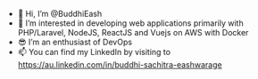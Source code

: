 - 👋 Hi, I’m @BuddhiEash
- 👀 I’m interested in developing web applications primarily with PHP/Laravel, NodeJS, ReactJS and Vuejs on AWS with Docker
- 😎 I’m an enthusiast of DevOps
- 📫 You can find my LinkedIn by visiting to https://au.linkedin.com/in/buddhi-sachitra-eashwarage

<!---
BuddhiEash/BuddhiEash is a ✨ special ✨ repository because its `README.md` (this file) appears on your GitHub profile.
You can click the Preview link to take a look at your changes.
--->
